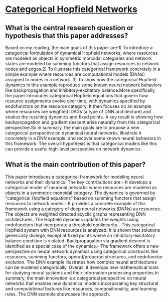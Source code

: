 # [Categorical Hopfield Networks](https://arxiv.org/abs/2201.02756)

## What is the central research question or hypothesis that this paper addresses?

Based on my reading, the main goals of this paper are:1) To introduce a categorical formulation of dynamical Hopfield networks, where resources are modeled as objects in symmetric monoidal categories and network states are modeled by summing functors that assign resources to network nodes and edges.2) To illustrate this categorical framework concretely in a simple example where resources are computational models (DNNs) assigned to nodes in a network. 3) To show how the categorical Hopfield dynamics in this example reproduce some known neural network behaviors like backpropagation and inhibitory-excitatory balance.More specifically, the paper introduces categorical Hopfield equations that govern how resource assignments evolve over time, with dynamics specified by endofunctors on the resource category. It then focuses on an example where resources are weighted IDAGs (a type of DNN architecture) and studies the resulting dynamics and fixed points. A key result is showing how backpropagation and gradient descent arise naturally from this categorical perspective.So in summary, the main goals are to propose a new categorical perspective on dynamical neural networks, illustrate it concretely in a DNN example, and recover some known neural behaviors in this framework. The overall hypothesis is that categorical models like this can provide a useful high-level perspective on network dynamics.


## What is the main contribution of this paper?

This paper introduces a categorical framework for modeling neural networks and their dynamics. The key contributions are:- It develops a categorical model of neuronal networks where resources are modeled as objects in a symmetric monoidal category. The dynamics is governed by "categorical Hopfield equations" based on summing functors that assign resources to network nodes.- It provides a concrete example of this framework using a category of deep neural networks (DNNs) as resources. The objects are weighted directed acyclic graphs representing DNN architectures. The Hopfield dynamics updates the weights using endofunctors that incorporate a threshold nonlinearity.- This categorical Hopfield system with DNN resources is analyzed. It is shown that solutions generically diverge, except at fixed points where an inhibitory-excitatory balance condition is violated. Backpropagation via gradient descent is identified as a special case of the dynamics.- The framework offers a new perspective on neural network dynamics using categorical constructs like resources, summing functors, operad/properad structures, and endofunctor evolution. The DNN example illustrates how complex neural architectures can be modeled categorically. Overall, it develops new mathematical tools for studying neural systems and their information processing properties.In summary, the main innovation is a categorical perspective on neural networks that enables new dynamical models incorporating key structural and computational features like resources, compositionality, and learning rules. The DNN example showcases the approach.
